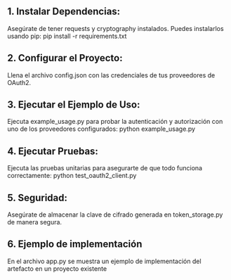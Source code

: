 ## 1. Instalar Dependencias:
Asegúrate de tener requests y cryptography instalados. Puedes instalarlos usando pip:
pip install -r requirements.txt

## 2. Configurar el Proyecto:
Llena el archivo config.json con las credenciales de tus proveedores de OAuth2.

## 3. Ejecutar el Ejemplo de Uso:
Ejecuta example_usage.py para probar la autenticación y autorización con uno de los proveedores configurados:
python example_usage.py

## 4. Ejecutar Pruebas:
Ejecuta las pruebas unitarias para asegurarte de que todo funciona correctamente:
python test_oauth2_client.py

## 5. Seguridad:
Asegúrate de almacenar la clave de cifrado generada en token_storage.py de manera segura.

## 6. Ejemplo de implementación
En el archivo app.py se muestra un ejemplo de implementación del artefacto en un proyecto existente
